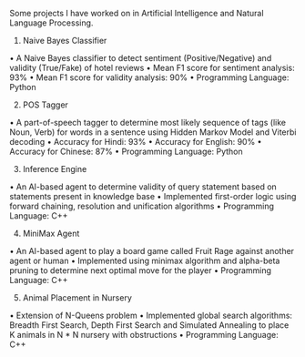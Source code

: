 Some projects I have worked on in Artificial Intelligence and Natural Language Processing.

1. Naive Bayes Classifier

• A Naive Bayes classifier to detect sentiment (Positive/Negative) and validity (True/Fake) of hotel reviews
• Mean F1 score for sentiment analysis: 93%
• Mean F1 score for validity analysis: 90%
• Programming Language: Python



2. POS Tagger

• A part-of-speech tagger to determine most likely sequence of tags (like Noun, Verb) for words in a sentence using Hidden Markov Model and Viterbi decoding
• Accuracy for Hindi: 93%
• Accuracy for English: 90%
• Accuracy for Chinese: 87%
• Programming Language: Python


3. Inference Engine

• An AI-based agent to determine validity of query statement based on statements present in knowledge base
• Implemented first-order logic using forward chaining, resolution and unification algorithms
• Programming Language: C++


4. MiniMax Agent

• An AI-based agent to play a board game called Fruit Rage against another agent or human
• Implemented using minimax algorithm and alpha-beta pruning to determine next optimal move for the player
• Programming Language: C++


5. Animal Placement in Nursery

• Extension of N-Queens problem
• Implemented global search algorithms: Breadth First Search, Depth First Search and Simulated Annealing to place K animals in N * N nursery with obstructions
• Programming Language: C++


